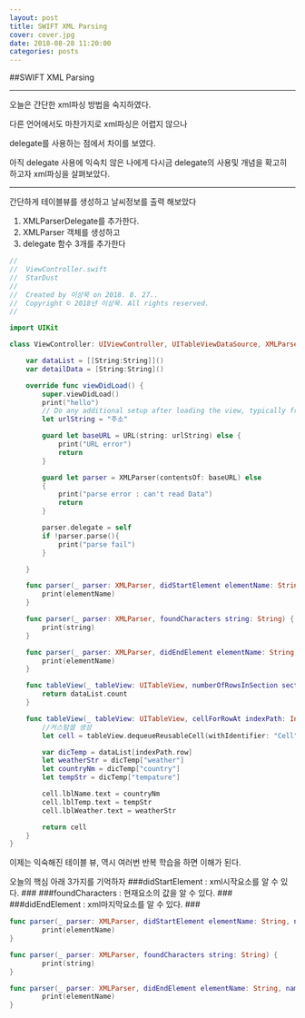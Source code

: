 ```yaml
---
layout: post
title: SWIFT XML Parsing
cover: cover.jpg
date: 2018-08-28 11:20:00
categories: posts
---
```

##SWIFT XML Parsing
- - -

오늘은 간단한 xml파싱 방법을 숙지하였다.

다른 언어에서도 마찬가지로 xml파싱은 어렵지 않으나

delegate를 사용하는 점에서 차이를 보였다.

아직 delegate 사용에 익숙치 않은 나에게 다시금 delegate의 사용및 개념을 확고히 하고자 xml파싱을 살펴보았다.

- - -


간단하게 테이블뷰를 생성하고 날씨정보를 출력 해보았다

1. XMLParserDelegate를 추가한다.
2. XMLParser 객체를 생성하고
3. delegate 함수 3개를 추가한다


```swift
//
//  ViewController.swift
//  StarDust
//
//  Created by 이상묵 on 2018. 8. 27..
//  Copyright © 2018년 이상묵. All rights reserved.
//

import UIKit

class ViewController: UIViewController, UITableViewDataSource, XMLParserDelegate {

    var dataList = [[String:String]]()
    var detailData = [String:String]()

    override func viewDidLoad() {
        super.viewDidLoad()
        print("hello")
        // Do any additional setup after loading the view, typically from a nib.
        let urlString = "주소"

        guard let baseURL = URL(string: urlString) else {
            print("URL error")
            return
        }

        guard let parser = XMLParser(contentsOf: baseURL) else
        {
            print("parse error : can't read Data")
            return
        }

        parser.delegate = self
        if !parser.parse(){
            print("parse fail")
        }

    }

    func parser(_ parser: XMLParser, didStartElement elementName: String, namespaceURI: String?, qualifiedName qName: String?, attributes attributeDict: [String : String] = [:]) {
        print(elementName)
    }

    func parser(_ parser: XMLParser, foundCharacters string: String) {
        print(string)
    }

    func parser(_ parser: XMLParser, didEndElement elementName: String, namespaceURI: String?, qualifiedName qName: String?) {
        print(elementName)
    }

    func tableView(_ tableView: UITableView, numberOfRowsInSection section: Int) -> Int {
        return dataList.count
    }

    func tableView(_ tableView: UITableView, cellForRowAt indexPath: IndexPath) -> UITableViewCell {
    	//커스텀셀 생성
        let cell = tableView.dequeueReusableCell(withIdentifier: "Cell", for: indexPath) as! weatherCell

        var dicTemp = dataList[indexPath.row]
        let weatherStr = dicTemp["weather"]
        let countryNm = dicTemp["country"]
        let tempStr = dicTemp["tempature"]

        cell.lblName.text = countryNm
        cell.lblTemp.text = tempStr
        cell.lblWeather.text = weatherStr

        return cell
    }
}
```
이제는 익숙해진 테이블 뷰, 역시 여러번 반복 학습을 하면 이해가 된다.

오늘의 핵심 아래 3가지를 기억하자
###didStartElement : xml시작요소를 알 수 있다. ###
###foundCharacters : 현재요소의 값을 알 수 있다. ###
###didEndElement : xml마지막요소를 알 수 있다. ###


```SWIFT
func parser(_ parser: XMLParser, didStartElement elementName: String, namespaceURI: String?, qualifiedName qName: String?, attributes attributeDict: [String : String] = [:]) {
        print(elementName)
}

func parser(_ parser: XMLParser, foundCharacters string: String) {
        print(string)
}

func parser(_ parser: XMLParser, didEndElement elementName: String, namespaceURI: String?, qualifiedName qName: String?) {
        print(elementName)
}
```
